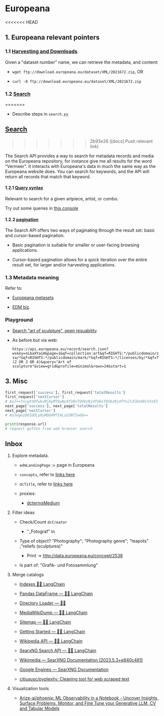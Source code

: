 # Europeana

<<<<<<< HEAD
## 1. Europeana relevant pointers

### 1.1 [Harvesting and Downloads](https://pro.europeana.eu/page/harvesting-and-downloads#downloads)

Given a "dataset number" name, we can retrieve the metadata, and content:

- `wget ftp://download.europeana.eu/dataset/XML/2021672.zip`, OR

- `curl -O ftp://download.europeana.eu/dataset/XML/2021672.zip`


### 1.2 [Search](https://pro.europeana.eu/page/search)
=======
- Describe steps in `search.py`

## [Search](https://pro.europeana.eu/page/search)
>>>>>>> 2b93e26 ([docs] Push relevant link)

The Search API provides a way to search for metadata records and media on the Europeana repository, for instance give me all results for the word "Vermeer".
It interacts with Europeana's data in much the same way as the Europeana website does.
You can search for keywords, and the API will return all records that match that keyword.

#### 1.2.1 [Query syntax](https://pro.europeana.eu/page/search#syntax)

Relevant to search for a given artpiece, artist, or combo.

Try out some queries in [this console](https://pro.europeana.eu/page/api-rest-console?function=search&query=%22Mona%20Lisa%22)

#### 1.2.2 [pagination](https://pro.europeana.eu/page/search#pagination)

The Search API offers two ways of paginating through the result set: basic and cursor-based pagination.

- Basic pagination is suitable for smaller or user-facing browsing applications.

- Cursor-based pagination allows for a quick iteration over the entire result set, for larger and/or harvesting applications.

### 1.3 Metadata meaning

Refer to:

- [Europeana metasets](https://pro.europeana.eu/page/search#metadata-sets)

- [EDM biz](https://pro.europeana.eu/page/intro#edm).

### Playground

- [Search "art of sculpture", open resuability](https://api.europeana.eu/api/v2/search.json?wskey=corthawo&query=art+of+sculpture&theme=art&media=True&reusability=open&profile=rich&rows=100&cursor=*&qf=TYPE:%22IMAGE%22)

- As before but via web:

    ```
    https://api.europeana.eu/record/search.json?wskey=nLbaXYaiH&page=1&qf=collection:art&qf=RIGHTS:*/publicdomain/zero/*&qf=RIGHTS:*/licenses/by-sa/*&qf=RIGHTS:*/publicdomain/mark/*&qf=RIGHTS:*/licenses/by/*&qf=TYPE:"IMAGE"&qf=contentTier:(2 OR 3 OR 4)&query="Art of sculpture"&view=grid&profile=minimal&rows=24&start=1
    ```

## 3. Misc

```python
first_request['success'], first_request['totalResults']
first_request['nextCursor']
# AoJ++fncg4YDPwkvMjAyMTAwNy9fU0xTQV8zNjdfU0xTQV8zNjdfYnJldl8xODc5XzE5
next_page['success'], next_page['totalResults']
next_page['nextCursor']
# AoJwgezD0IUDLy8yMDQ4MTI4LzU3NTIwOQ==

print(response.url)
# request gotten from web browser search
```

## Inbox

1. Explore metadata.

    - `edmLandingPage` := page in Europeana

    - `concepts`, refer to [links here](#metadata-meaning)

    - `dcTitle`, refer to [links here](#metadata-meaning)

    - proxies:

      - [dctermsMedium](https://www.dublincore.org/specifications/dublin-core/dcmi-terms/#http://purl.org/dc/terms/medium)

1. Filter ideas

    - Check/Count `dcCreator`

        - "_Fotograf" in

    - Type of object? "Photography"; "Photography genre"; "teapots" ;"reliefs (sculptures)"

        - Print -> http://data.europeana.eu/concept/2538

    - Is part of: "Grafik- und Fotosammlung"

1. Merge catalogs

    - [Indexes 🦜🔗 LangChain](https://python.langchain.com/en/latest/modules/indexes/getting_started.html)

    - [Pandas DataFrame — 🦜🔗 LangChain](https://python.langchain.com/en/latest/modules/indexes/document_loaders/examples/dataframe.html)
    - [Directory Loader — 🦜🔗 ](https://python.langchain.com/en/latest/modules/indexes/document_loaders/examples/directory_loader.html)
    - [MediaWikiDump — 🦜🔗 LangChain](https://python.langchain.com/en/latest/modules/indexes/document_loaders/examples/mediawikidump.html)
    - [Sitemap — 🦜🔗 LangChain](https://python.langchain.com/en/latest/modules/indexes/document_loaders/examples/sitemap.html)
    - [Getting Started — 🦜🔗 LangChain](https://python.langchain.com/en/latest/modules/agents/getting_started.html)
    - [Wikipedia API — 🦜🔗 LangChain](https://python.langchain.com/en/latest/modules/agents/tools/examples/wikipedia.html)
    - [SearxNG Search API — 🦜🔗 LangChain](https://python.langchain.com/en/latest/modules/agents/tools/examples/searx_search.html)
    - [Wikimedia — SearXNG Documentation (2023.5.3+e840c481)](https://docs.searxng.org/src/searx.engines.wikipedia.html#id2)
    - [Google Engines — SearXNG Documentation](https://docs.searxng.org/src/searx.engines.google.html#module-searx.engines.google_images)
    - [citiususc/pyplexity: Cleaning tool for web scraped text](https://github.com/citiususc/pyplexity)

1. Visualization tools

    - [Arize-ai/phoenix: ML Observability in a Notebook - Uncover Insights, Surface Problems, Monitor, and Fine Tune your Generative LLM, CV and Tabular Models](https://github.com/Arize-ai/phoenix)
